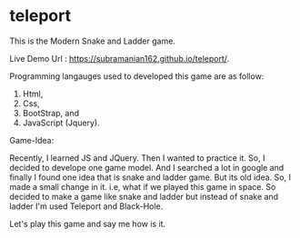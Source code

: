 # teleport
This is the Modern Snake and Ladder game.

Live Demo Url : https://subramanian162.github.io/teleport/.

Programming langauges used to developed this game are as follow:

   1. Html,
   2. Css,
   3. BootStrap, and
   4. JavaScript (Jquery).
   
Game-Idea:

   Recently, I learned JS and JQuery. Then I wanted to practice it. So, I decided to develope one game model. And I searched a lot in google and finally I found one idea that is snake and ladder game. But its old idea. So, I made a small change in it. i.e, what if we played this game in space. 
   So decided to make a game like snake and ladder but instead of snake and ladder I'm used Teleport and Black-Hole.

Let's play this game and say me how is it.



